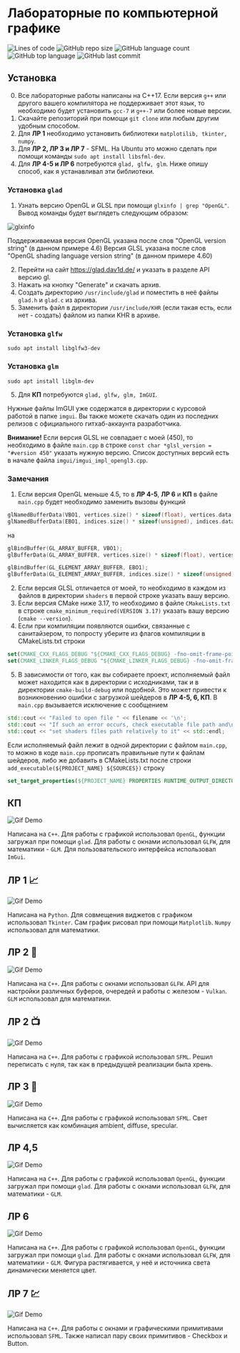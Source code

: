 # Лабораторные по компьютерной графике
![Lines of code](https://img.shields.io/tokei/lines/github/devepodete/kg_labs)
![GitHub repo size](https://img.shields.io/github/repo-size/devepodete/kg_labs)
![GitHub language count](https://img.shields.io/github/languages/count/devepodete/kg_labs)
![GitHub top language](https://img.shields.io/github/languages/top/devepodete/kg_labs?color=green)
![GitHub last commit](https://img.shields.io/github/last-commit/devepodete/kg_labs?color=yellow)


## Установка
0. Все лабораторные работы написаны на C++17. Если версия ```g++``` или другого вашего компилятора не поддерживает этот язык, то необходимо будет установить ```gcc-7``` и ```g++-7``` или более новые версии.  
1. Скачайте репозиторий при помощи ```git clone``` или любым другим удобным способом.
2. Для **ЛР 1** необходимо установить библиотеки ```matplotilib, tkinter, numpy```.
3. Для **ЛР 2, ЛР 3 и ЛР 7** - SFML. На Ubuntu это можно сделать при помощи команды ```sudo apt install libsfml-dev```.
4. Для **ЛР 4-5 и ЛР 6** потребуются ```glad, glfw, glm```. Ниже опишу способ, как я устанавливал эти библиотеки.

### Установка ```glad```
1. Узнать версию OpenGL и GLSL при помощи ```glxinfo | grep "OpenGL"```. Вывод команды будет выглядеть следующим образом:

![glxinfo](https://imgur.com/yT8UGGK.png)

Поддерживаемая версия OpenGL указана после слов "OpenGL version string" (в данном примере 4.6)
Версия GLSL указана после слов "OpenGL shading language version string" (в данном примере 4.60)

2. Перейти на сайт https://glad.dav1d.de/ и указать в разделе API версию gl.
3. Нажать на кнопку "Generate" и скачать архив.
4. Создать директорию ```/usr/include/glad``` и поместить в неё файлы ```glad.h``` и ```glad.c``` из архива.
5. Заменить файл в директории ```/usr/include/KHR``` (если такая есть, если нет - создать) файлом из папки KHR в архиве.

### Установка ```glfw```
```sudo apt install libglfw3-dev```

### Установка ```glm```
```sudo apt install libglm-dev```

5. Для **КП** потребуются ```glad, glfw, glm, ImGUI```.

Нужные файлы ImGUI уже содержатся в директории с курсовой работой в папке ```imgui```. Вы также можете скачать один из последних релизов с официального гитхаб-аккаунта разработчика.

**Внимание!** Если версия GLSL не совпадает с моей (450), то необходимо в файле ```main.cpp``` в строке ```const char *glsl_version = "#version 450"``` указать нужную версию. Список доступных версий есть в начале файла ```imgui/imgui_impl_opengl3.cpp```.

### Замечания
1. Если версия OpenGL меньше 4.5, то в **ЛР 4-5**, **ЛР 6** и **КП** в файле ```main.cpp``` будет необходимо заменить вызовы функций
```c++
glNamedBufferData(VBO1, vertices.size() * sizeof(float), vertices.data(), GL_DYNAMIC_DRAW);
glNamedBufferData(EBO1, indices.size() * sizeof(unsigned), indices.data(), GL_DYNAMIC_DRAW);
```
на
```c++
glBindBuffer(GL_ARRAY_BUFFER, VBO1);
glBufferData(GL_ARRAY_BUFFER, vertices.size() * sizeof(float), vertices.data(), GL_DYNAMIC_DRAW);

glBindBuffer(GL_ELEMENT_ARRAY_BUFFER, EBO1);
glBufferData(GL_ELEMENT_ARRAY_BUFFER, indices.size() * sizeof(unsigned), indices.data(), GL_DYNAMIC_DRAW);
```

2. Если версия GLSL отличается от моей, то необходимо в каждом из файлов в директории ```shaders``` в первой строке указать вашу версию.
3. Если версия CMake ниже 3.17, то необходимо в файле ```CMakeLists.txt``` в строке ```cmake_minimum_required(VERSION 3.17)``` указать вашу версию (```cmake --version```).
4. Если при компиляции появляются ошибки, связанные с санитайзером, то попросту уберите из флагов компиляции в CMakeLists.txt строки
```cmake
set(CMAKE_CXX_FLAGS_DEBUG "${CMAKE_CXX_FLAGS_DEBUG} -fno-omit-frame-pointer -fsanitize=address,undefined")
set(CMAKE_LINKER_FLAGS_DEBUG "${CMAKE_LINKER_FLAGS_DEBUG} -fno-omit-frame-pointer -fsanitize=address")
```

5. В зависимости от того, как вы собираете проект, исполняемый файл может находится как в директории с исходниками, так и в директории ```cmake-build-debug``` или подобной. Это может привести к возникновению ошибки с загрузкой шейдеров в **ЛР 4-5, 6, КП**. В ```main.cpp``` вызывается исключение с сообщением
```c++
std::cout << "Failed to open file " << filename << '\n';
std::cout << "If such an error occurs, check executable file path and\n";
std::cout << "set shaders files path relatively to it" << std::endl;
```
Если исполняемый файл лежит в одной директории с файлом ```main.cpp```, то можно в коде ```main.cpp``` прописать правильные пути к файлам шейдеров, либо же добавить в CMakeLists.txt после строки ```add_executable(${PROJECT_NAME} ${SOURCES})``` строку
```cmake
set_target_properties(${PROJECT_NAME} PROPERTIES RUNTIME_OUTPUT_DIRECTORY ${SRC_DIR})
```

## КП
![Gif Demo](https://github.com/devepodete/kg_labs/blob/main/kp/demo.gif)

Написана на ```C++```. Для работы с графикой использовал ```OpenGL```, функции загружал при помощи ```glad```. Для работы с окнами использовал ```GLFW```, для математики - ```GLM```. Для пользовательского интерфейса использовал ```ImGui```.


## ЛР 1 :chart_with_upwards_trend:
![Gif Demo](https://github.com/devepodete/kg_labs/blob/main/lab1/gif/demonstrate.gif)

Написана на ```Python```. Для совмещения виджетов с графиком использовал ```Tkinter```. Сам график рисовал при помощи ```Matplotlib```. ```Numpy``` использовал для математики.


## ЛР 2 :volcano:
![Gif Demo](https://github.com/devepodete/kg_labs/blob/main/lab2/gif/demonstrate.gif)

Написана на ```C++```. Для работы с окнами использовал ```GLFW```. API для настройки различных буферов, очередей и работы с железом - ```Vulkan```. ```GLM``` использовал для математики.


## ЛР 2 :tv:
![Gif Demo](https://github.com/devepodete/kg_labs/blob/main/lab2v2/demo.gif)

Написана на ```C++```. Для работы с графикой использовал ```SFML```. Решил переписать с нуля, так как в предыдущей реализации была хрень.


## ЛР 3 :high_brightness:
![Gif Demo](https://github.com/devepodete/kg_labs/blob/main/lab3/demo.gif)

Написана на ```C++```. Для работы с графикой использовал ```SFML```. Свет вычисляется как комбинация ambient, diffuse, specular.


## ЛР 4,5
![Gif Demo](https://github.com/devepodete/kg_labs/blob/main/lab45/demo.gif)

Написана на ```C++```. Для работы с графикой использовал ```OpenGL```, функции загружал при помощи ```glad```. Для работы с окнами использовал ```GLFW```, для математики - ```GLM```.


## ЛР 6
![Gif Demo](https://github.com/devepodete/kg_labs/blob/main/lab6/demo.gif)

Написана на ```C++```. Для работы с графикой использовал ```OpenGL```, функции загружал при помощи ```glad```. Для работы с окнами использовал ```GLFW```, для математики - ```GLM```. Фигура растягивается, у неё и источника света динамически меняется цвет.


## ЛР 7 :chart:
![Gif Demo](https://github.com/devepodete/kg_labs/blob/main/lab7/gif/demonstrate.gif)

Написана на ```C++```. Для работы с окнами и графическими примитивами использовал ```SFML```. Также написал пару своих примитивов - Checkbox и Button.
